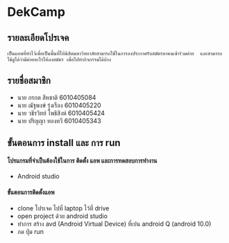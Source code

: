 # DekCamp
## รายละเอียดโปรเจค
` เป็นแอพที่ทำไว้เพื่อเป็นพื้นที่ให้นิสิตมหาวิทยาลัยสามารถใช้ในการลงประกาศรับสมัครหาคนเข้าร่วมค่าย  และสามารถใช้ดูได้ว่ามีค่ายอะไรให้ลงสมัคร เพื่อไปทำกิจกรรมได้บ้าง ` 
## รายชื่อสมาชิก
* นาย กรกต สีหชาติ 6010405084
* นาย ณัฐพงษ์ รุ่งเรือง 6010405220	
* นาย วชิรวิทย์ โพธิสิงห์ 6010405424
* นาย ปริญญา ทองทวี 6010405343
## ขั้นตอนการ install และ การ run 
#### โปรแกรมที่จำเป็นต้องใช้ในการ ติดตั้ง แอพ และการทดสอบการทำงาน
* Android studio
#### ขั้นตอนการติดตั้งแอพ
* clone โปรเจค ไปที่ laptop ไว้ที่ drive 
*  open project ด้วย android studio
* ทำการ สร้าง avd (Android Virtual Device) ที่เปน android Q (android 10.0)
* กด ปุ่ม run 

